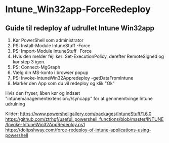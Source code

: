 # Intune_Win32app-ForceRedeploy
## Guide til redeploy af udrullet Intune Win32app <br>
1. Kør PowerShell som administrator
2. PS: Install-Module IntuneStuff -Force
3. PS: Import-Module IntuneStuff -Force
4. Hvis den melder fejl kør: Set-ExecutionPolicy, derefter RemoteSigned og kør step 3 igen.
5. PS: Connect-MgGraph
6. Vælg din MS-konto i browser popup
7. PS: Invoke-IntuneWin32Appredeploy -getDataFromIntune
8. Markér den App som du vil redeploy og klik "Ok"

 Hvis den fryser, åben kør og indsæt "intunemanagementextension://syncapp" for at gennnemtvinge Intune udrulning <br>


Kilder:
https://www.powershellgallery.com/packages/IntuneStuff/1.6.0
https://github.com/ztrhgf/useful_powershell_functions/blob/master/INTUNE/Invoke-IntuneWin32AppRedeploy.ps1 <br>
https://doitpshway.com/force-redeploy-of-intune-applications-using-powershell <br>
